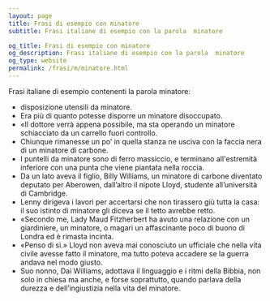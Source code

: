 ```yaml
---
layout: page
title: Frasi di esempio con minatore 
subtitle: Frasi italiane di esempio con la parola  minatore

og_title: Frasi di esempio con minatore 
og_description: Frasi italiane di esempio con la parola  minatore
og_type: website
permalink: /frasi/m/minatore.html
---
```


Frasi italiane di esempio contenenti la parola minatore:


- disposizione utensili da minatore.
- Era più di quanto potesse disporre un minatore disoccupato.
- «Il dottore verrà appena possibile, ma sta operando un minatore schiacciato da un carrello fuori controllo.
- Chiunque rimanesse un po’ in quella stanza ne usciva con la faccia nera di un minatore di carbone.
- I puntelli da minatore sono di ferro massiccio, e terminano all'estremità inferiore con una punta che viene piantata nella roccia.
- Da un lato aveva il figlio, Billy Williams, un minatore di carbone diventato deputato per Aberowen, dall’altro il nipote Lloyd, studente all’università di Cambridge.
- Lenny dirigeva i lavori per accertarsi che non tirassero giù tutta la casa: il suo istinto di minatore gli diceva se il tetto avrebbe retto.
- «Secondo me, Lady Maud Fitzherbert ha avuto una relazione con un giardiniere, un minatore, o magari un affascinante poco di buono di Londra ed è rimasta incinta.
- «Penso di sì.» Lloyd non aveva mai conosciuto un ufficiale che nella vita civile avesse fatto il minatore, ma tutto poteva accadere se la guerra andava nel modo giusto.
- Suo nonno, Dai Williams, adottava il linguaggio e i ritmi della Bibbia, non solo in chiesa ma anche, e forse soprattutto, quando parlava della durezza e dell’ingiustizia nella vita del minatore.
